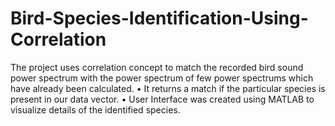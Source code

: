# Bird-Species-Identification-Using-Correlation
The project uses correlation concept to match the recorded bird sound power spectrum with the power spectrum of few power spectrums which have already been calculated. • It returns a match if the particular species is present in our data vector. • User Interface was created using MATLAB to visualize details of the identified species.
